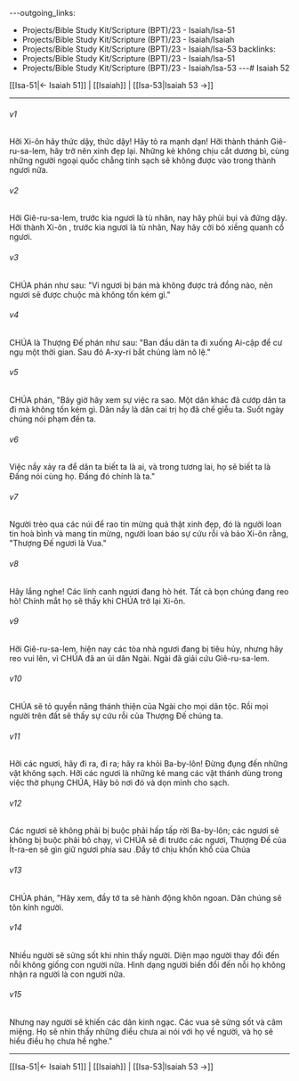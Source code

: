 ---outgoing_links:
  - Projects/Bible Study Kit/Scripture (BPT)/23 - Isaiah/Isa-51
  - Projects/Bible Study Kit/Scripture (BPT)/23 - Isaiah/Isaiah
  - Projects/Bible Study Kit/Scripture (BPT)/23 - Isaiah/Isa-53
backlinks:
  - Projects/Bible Study Kit/Scripture (BPT)/23 - Isaiah/Isa-51
  - Projects/Bible Study Kit/Scripture (BPT)/23 - Isaiah/Isa-53
---# Isaiah 52

[[Isa-51|← Isaiah 51]] | [[Isaiah]] | [[Isa-53|Isaiah 53 →]]
***



###### v1 
Hỡi Xi-ôn hãy thức dậy, thức dậy! Hãy tỏ ra mạnh dạn! Hỡi thành thánh Giê-ru-sa-lem, hãy trở nên xinh đẹp lại. Những kẻ không chịu cắt dương bì, cùng những người ngoại quốc chẳng tinh sạch sẽ không được vào trong thành ngươi nữa. 

###### v2 
Hỡi Giê-ru-sa-lem, trước kia ngươi là tù nhân, nay hãy phủi bụi và đứng dậy. Hỡi thành Xi-ôn , trước kia ngươi là tù nhân, Nay hãy cởi bỏ xiềng quanh cổ ngươi. 

###### v3 
CHÚA phán như sau: "Vì ngươi bị bán mà không được trả đồng nào, nên ngươi sẽ được chuộc mà không tốn kém gì." 

###### v4 
CHÚA là Thượng Đế phán như sau: "Ban đầu dân ta đi xuống Ai-cập để cư ngụ một thời gian. Sau đó A-xy-ri bắt chúng làm nô lệ." 

###### v5 
CHÚA phán, "Bây giờ hãy xem sự việc ra sao. Một dân khác đã cướp dân ta đi mà không tốn kém gì. Dân nầy là dân cai trị họ đã chế giễu ta. Suốt ngày chúng nói phạm đến ta. 

###### v6 
Việc nầy xảy ra để dân ta biết ta là ai, và trong tương lai, họ sẽ biết ta là Đấng nói cùng họ. Đấng đó chính là ta." 

###### v7 
Người trèo qua các núi để rao tin mừng quả thật xinh đẹp, đó là người loan tin hoà bình và mang tin mừng, người loan báo sự cứu rỗi và bảo Xi-ôn rằng, "Thượng Đế ngươi là Vua." 

###### v8 
Hãy lắng nghe! Các lính canh ngươi đang hò hét. Tất cả bọn chúng đang reo hò! Chính mắt họ sẽ thấy khi CHÚA trở lại Xi-ôn. 

###### v9 
Hỡi Giê-ru-sa-lem, hiện nay các tòa nhà ngươi đang bị tiêu hủy, nhưng hãy reo vui lên, vì CHÚA đã an ủi dân Ngài. Ngài đã giải cứu Giê-ru-sa-lem. 

###### v10 
CHÚA sẽ tỏ quyền năng thánh thiện của Ngài cho mọi dân tộc. Rồi mọi người trên đất sẽ thấy sự cứu rỗi của Thượng Đế chúng ta. 

###### v11 
Hỡi các ngươi, hãy đi ra, đi ra; hãy ra khỏi Ba-by-lôn! Đừng đụng đến những vật không sạch. Hỡi các ngươi là những kẻ mang các vật thánh dùng trong việc thờ phụng CHÚA, Hãy bỏ nơi đó và dọn mình cho sạch. 

###### v12 
Các ngươi sẽ không phải bị buộc phải hấp tấp rời Ba-by-lôn; các ngươi sẽ không bị buộc phải bỏ chạy, vì CHÚA sẽ đi trước các ngươi, Thượng Đế của Ít-ra-en sẽ gìn giữ ngươi phía sau .Đầy tớ chịu khốn khổ của Chúa 

###### v13 
CHÚA phán, "Hãy xem, đầy tớ ta sẽ hành động khôn ngoan. Dân chúng sẽ tôn kính người. 

###### v14 
Nhiều người sẽ sửng sốt khi nhìn thấy người. Diện mạo người thay đổi đến nỗi không giống con người nữa. Hình dạng người biến đổi đến nỗi họ không nhận ra người là con người nữa. 

###### v15 
Nhưng nay người sẽ khiến các dân kinh ngạc. Các vua sẽ sửng sốt và câm miệng. Họ sẽ nhìn thấy những điều chưa ai nói với họ về người, và họ sẽ hiểu điều họ chưa hề nghe."

***
[[Isa-51|← Isaiah 51]] | [[Isaiah]] | [[Isa-53|Isaiah 53 →]]
